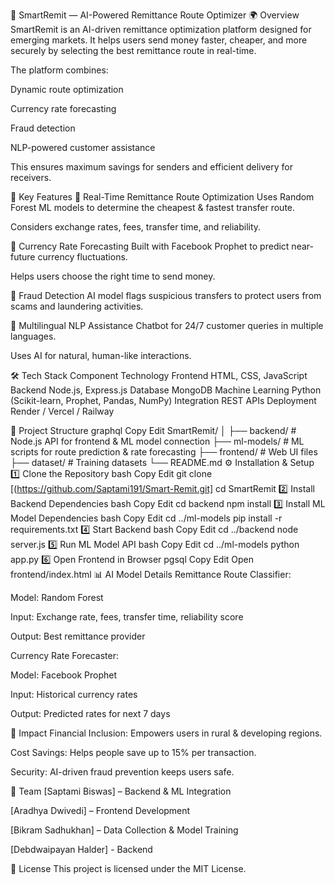 💱 SmartRemit — AI-Powered Remittance Route Optimizer
🌍 Overview
SmartRemit is an AI-driven remittance optimization platform designed for emerging markets.
It helps users send money faster, cheaper, and more securely by selecting the best remittance route in real-time.

The platform combines:

Dynamic route optimization

Currency rate forecasting

Fraud detection

NLP-powered customer assistance

This ensures maximum savings for senders and efficient delivery for receivers.

🚀 Key Features
🔹 Real-Time Remittance Route Optimization
Uses Random Forest ML models to determine the cheapest & fastest transfer route.

Considers exchange rates, fees, transfer time, and reliability.

🔹 Currency Rate Forecasting
Built with Facebook Prophet to predict near-future currency fluctuations.

Helps users choose the right time to send money.

🔹 Fraud Detection
AI model flags suspicious transfers to protect users from scams and laundering activities.

🔹 Multilingual NLP Assistance
Chatbot for 24/7 customer queries in multiple languages.

Uses AI for natural, human-like interactions.

🛠️ Tech Stack
Component	Technology
Frontend	HTML, CSS, JavaScript
Backend	Node.js, Express.js
Database	MongoDB
Machine Learning	Python (Scikit-learn, Prophet, Pandas, NumPy)
Integration	REST APIs
Deployment	Render / Vercel / Railway

📂 Project Structure
graphql
Copy
Edit
SmartRemit/
│
├── backend/         # Node.js API for frontend & ML model connection
├── ml-models/       # ML scripts for route prediction & rate forecasting
├── frontend/        # Web UI files
├── dataset/         # Training datasets
└── README.md
⚙️ Installation & Setup
1️⃣ Clone the Repository
bash
Copy
Edit
git clone [(https://github.com/Saptami191/Smart-Remit.git]
cd SmartRemit
2️⃣ Install Backend Dependencies
bash
Copy
Edit
cd backend
npm install
3️⃣ Install ML Model Dependencies
bash
Copy
Edit
cd ../ml-models
pip install -r requirements.txt
4️⃣ Start Backend
bash
Copy
Edit
cd ../backend
node server.js
5️⃣ Run ML Model API
bash
Copy
Edit
cd ../ml-models
python app.py
6️⃣ Open Frontend in Browser
pgsql
Copy
Edit
Open frontend/index.html
📊 AI Model Details
Remittance Route Classifier:

Model: Random Forest

Input: Exchange rate, fees, transfer time, reliability score

Output: Best remittance provider

Currency Rate Forecaster:

Model: Facebook Prophet

Input: Historical currency rates

Output: Predicted rates for next 7 days

🌟 Impact
Financial Inclusion: Empowers users in rural & developing regions.

Cost Savings: Helps people save up to 15% per transaction.

Security: AI-driven fraud prevention keeps users safe.

👥 Team
[Saptami Biswas] – Backend & ML Integration

[Aradhya Dwivedi] – Frontend Development

[Bikram Sadhukhan] – Data Collection & Model Training

[Debdwaipayan Halder] - Backend  

📜 License
This project is licensed under the MIT License.




